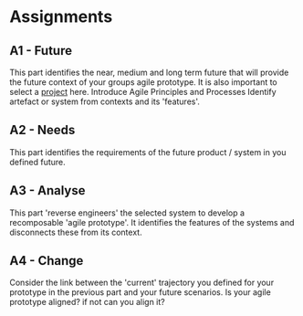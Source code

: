 # Assignments

## A1 - Future
This part identifies the near, medium and long term future that will provide the future context of your groups agile prototype. It is also important to select a [project] here. Introduce Agile Principles and Processes
Identify artefact or system from contexts and its 'features'.

## A2 - Needs
This part identifies the requirements of the future product / system in you defined future.

## A3 - Analyse
This part 'reverse engineers' the selected system to develop a recomposable 'agile prototype'. It identifies the features of the systems and disconnects these from its context.

## A4 - Change
Consider the link between the 'current' trajectory you defined for your prototype in the previous part and your future scenarios. Is your agile prototype aligned? if not can you align it?

[project]: /Agile-Prototyping/Projects
